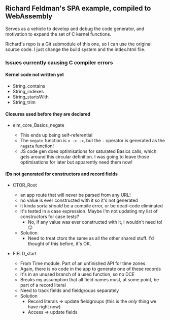 ## Richard Feldman's SPA example, compiled to WebAssembly

Serves as a vehicle to develop and debug the code generator, and motivation to expand the set of C kernel functions.

Richard's repo is a Git submodule of this one, so I can use the original source code. I just change the build system and the index.html file.

### Issues currently causing C compiler errors

#### Kernel code not written yet

- String_contains
- String_indexes
- String_startsWith
- String_trim

#### Closures used before they are declared

- elm_core_Basics_negate

  - This ends up being self-referential
  - The `negate` function is `x -> -x`, but the `-` operator is generated as the `negate` function!
  - JS code gen does optimisations for saturated Basics calls, which gets around this circular definition. I was going to leave those optimisations for later but apparently need them now!

#### IDs not generated for constructors and record fields

- CTOR_Root

  - an app route that will never be parsed from any URL!
  - no value is ever constructed with it so it's not generated
  - it kinda sorta _should_ be a compile error, or be dead-code eliminated
  - It's tested in a case expression. Maybe I'm not updating my list of constructors for case tests?
    - No, if any value was ever constructed with it, I wouldn't need to! 😜
  - Solution
    - Need to treat ctors the same as all the other shared stuff. I'd thought of this before, it's OK.

- FIELD_start
  - From Time module. Part of an unfinished API for time zones.
  - Again, there is no code in the app to generate one of these records
  - It's in an unused branch of a used function, so no DCE
  - Breaks my assumption that all field names must, at some point, be part of a record literal
  - Need to track fields and fieldgroups separately
  - Solution
    - Record literals => update fieldgroups (this is the _only_ thing we have right now)
    - Access => update fields
